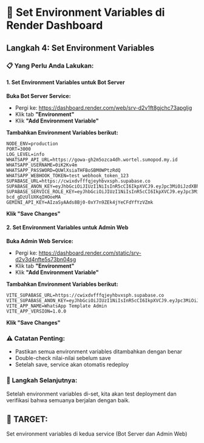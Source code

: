 # 🔧 Set Environment Variables di Render Dashboard

## Langkah 4: Set Environment Variables

### 📋 **Yang Perlu Anda Lakukan:**

#### 1. **Set Environment Variables untuk Bot Server**

**Buka Bot Server Service:**
- Pergi ke: https://dashboard.render.com/web/srv-d2v1ft8gjchc73apglig
- Klik tab **"Environment"**
- Klik **"Add Environment Variable"**

**Tambahkan Environment Variables berikut:**
```
NODE_ENV=production
PORT=3000
LOG_LEVEL=info
WHATSAPP_API_URL=https://gowa-gh2m5ozca4dh.wortel.sumopod.my.id
WHATSAPP_USERNAME=0iK2Kv4m
WHATSAPP_PASSWORD=QUWlXsiaTHFBoSBM0WPtzRdQ
WHATSAPP_WEBHOOK_TOKEN=test_webhook_token_123
SUPABASE_URL=https://cwixdvfffqjeyhbvxsph.supabase.co
SUPABASE_ANON_KEY=eyJhbGciOiJIUzI1NiIsInR5cCI6IkpXVCJ9.eyJpc3MiOiJzdXBhYmFzZSIsInJlZiI6ImN3aXhkdmZmZnFqZXloYnZ4c3BoIiwicm9sZSI6ImFub24iLCJpYXQiOjE3NTcyNzkzNTEsImV4cCI6MjA3Mjg1NTM1MX0.m6VyCTNUuxEsSbDb7v0fem_wx7rlTjiyrg1Yoym04x8
SUPABASE_SERVICE_ROLE_KEY=eyJhbGciOiJIUzI1NiIsInR5cCI6IkpXVCJ9.eyJpc3MiOiJzdXBhYmFzZSIsInJlZiI6ImN3aXhkdmZmZnFqZXloYnZ4c3BoIiwicm9sZSI6InNlcnZpY2Vfcm9sZSIsImlhdCI6MTc1NzI3OTM1MSwiZXhwIjoyMDcyODU1MzUxfQ.IJSWJBcQLtnctjVArr9UeN-bcd_gDzUlUXKqIHOoeMA
GEMINI_API_KEY=AIzaSyAAds8Bj0-0xY7n9ZEk4jYeCFdYfYzVZmk
```

**Klik "Save Changes"**

#### 2. **Set Environment Variables untuk Admin Web**

**Buka Admin Web Service:**
- Pergi ke: https://dashboard.render.com/static/srv-d2v3d4nfte5s73bn04sg
- Klik tab **"Environment"**
- Klik **"Add Environment Variable"**

**Tambahkan Environment Variables berikut:**
```
VITE_SUPABASE_URL=https://cwixdvfffqjeyhbvxsph.supabase.co
VITE_SUPABASE_ANON_KEY=eyJhbGciOiJIUzI1NiIsInR5cCI6IkpXVCJ9.eyJpc3MiOiJzdXBhYmFzZSIsInJlZiI6ImN3aXhkdmZmZnFqZXloYnZ4c3BoIiwicm9sZSI6ImFub24iLCJpYXQiOjE3NTcyNzkzNTEsImV4cCI6MjA3Mjg1NTM1MX0.m6VyCTNUuxEsSbDb7v0fem_wx7rlTjiyrg1Yoym04x8
VITE_APP_NAME=WhatsApp Template Admin
VITE_APP_VERSION=1.0.0
```

**Klik "Save Changes"**

### ⚠️ **Catatan Penting:**
- Pastikan semua environment variables ditambahkan dengan benar
- Double-check nilai-nilai sebelum save
- Setelah save, service akan otomatis redeploy

### 🔄 **Langkah Selanjutnya:**
Setelah environment variables di-set, kita akan test deployment dan verifikasi bahwa semuanya berjalan dengan baik.

## 🎯 **TARGET:**
Set environment variables di kedua service (Bot Server dan Admin Web)
